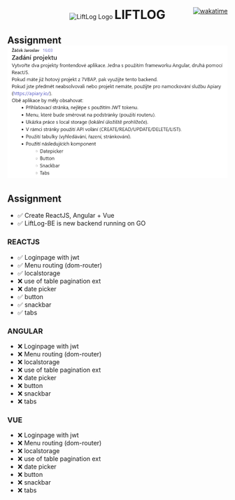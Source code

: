 <div style="display: flex; align-items: center; justify-content: center; position: relative;">
  <div>
    <img src="react/public/favicon.ico" alt="LiftLog Logo" width="100">
    <h1 style="display: inline; text-align: center;">LIFTLOG</h1>
  </div>
  <a href="https://wakatime.com/badge/user/1a03ed57-bdb9-4f34-a403-28c0409f4687/project/e3e80cb5-a4f4-4104-9b54-8432446dc120" style="position: absolute; right: 0; top: 0;">
    <img src="https://wakatime.com/badge/user/1a03ed57-bdb9-4f34-a403-28c0409f4687/project/e3e80cb5-a4f4-4104-9b54-8432446dc120.svg" alt="wakatime">
  </a>
</div>


## Assignment ![LiftLog Banner](image.png)


## Assignment 

- ✅ Create ReactJS, Angular + Vue
- ✅ LiftLog-BE is new backend running on GO

### REACTJS
- ✅ Loginpage with jwt
- ✅ Menu routing (dom-router)
- ✅ localstorage
- ❌ use of table pagination ext
- ❌ date picker
- ✅ button
- ✅ snackbar
- ✅ tabs

### ANGULAR
- ❌ Loginpage with jwt
- ❌ Menu routing (dom-router)
- ❌ localstorage
- ❌ use of table pagination ext
- ❌ date picker
- ❌ button
- ❌ snackbar
- ❌ tabs

### VUE
- ❌ Loginpage with jwt
- ❌ Menu routing (dom-router)
- ❌ localstorage
- ❌ use of table pagination ext
- ❌ date picker
- ❌ button
- ❌ snackbar
- ❌ tabs
